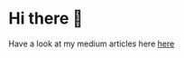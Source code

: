 # Hi there 👋

Have a look at my medium articles here [here](https://medium.com/@MinatoNamikaze02) 

